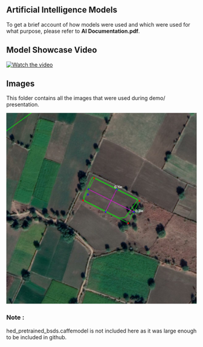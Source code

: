 ## Artificial Intelligence Models
To get a brief account of how models were used and which were used for what purpose, please refer to **AI Documentation.pdf**.

## Model Showcase Video
[![Watch the video](https://img.youtube.com/vi/w9kYGDOrS7s/res.png)](https://youtu.be/w9kYGDOrS7s)

## Images
This folder contains all the images that were used during demo/ presentation.

![Area Detected](images/res.png)

### Note : 
hed_pretrained_bsds.caffemodel is not included here as it was large enough to be included in github.
